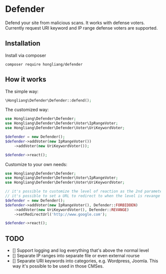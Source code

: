 # Defender
Defend your site from malicious scans.
It works with defense voters. Currently request URI keyword and IP range defense voters are supported.

## Installation
Install via composer
```
composer require hongliang/defender
```
## How it works
The simple way:
```php
\Hongliang\Defender\Defender::defend();
```
The customized way:
```php
use Hongliang\Defender\Defender;
use Hongliang\Defender\Defender\Voter\IpRangeVoter;
use Hongliang\Defender\Defender\Voter\UriKeywordVoter;

$defender = new Defender();
$defender->addVoter(new IpRangeVoter())
    ->addVoter(new UriKeywordVoter());

$defender->react();
```
Customize to your own needs:
```php
use Hongliang\Defender\Defender;
use Hongliang\Defender\Defender\Voter\IpRangeVoter;
use Hongliang\Defender\Defender\Voter\UriKeywordVoter;

// it's possible to customize the level of reaction as the 2nd parameter of addVoter()
// it's possible to set a URL to redirect to when the level is revange or higher. By default it's localhost
$defender = new Defender();
$defender->addVoter(new IpRangeVoter(), Defender::FORBIDDEN)
    ->addVoter(new UriKeywordVoter(), Defender::REVANGE)
    ->setRedirectUrl('http://www.google.com');

$defender->react();
```

## TODO
 - [] Support logging and log everything that's above the normal level
 - [] Separate IP ranges into separate file or even external rourse
 - [] Separate URI keywords into categories, e.g. Wordpress, Joomla. This way it's possible to be used in those CMSes.
